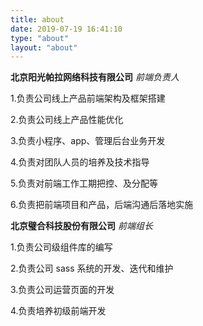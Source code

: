 ```yaml
---
title: about
date: 2019-07-19 16:41:10
type: "about"
layout: "about"
---
```


**北京阳光帕拉网络科技有限公司**
_前端负责人_

1.负责公司线上产品前端架构及框架搭建

2.负责公司线上产品性能优化

3.负责小程序、app、管理后台业务开发

4.负责对团队人员的培养及技术指导

5.负责对前端工作工期把控、及分配等

6.负责把前端项目和产品，后端沟通后落地实施

**北京璧合科技股份有限公司**
_前端组长_

1.负责公司级组件库的编写

2.负责公司 sass 系统的开发、迭代和维护

3.负责公司运营页面的开发

4.负责培养初级前端开发
